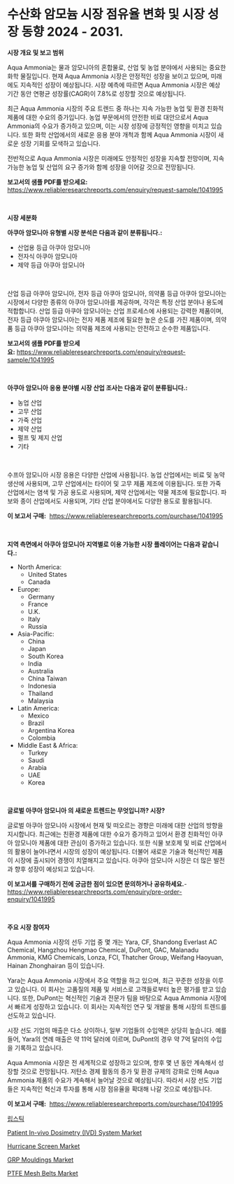 <p><h1>수산화 암모늄 시장 점유율 변화 및 시장 성장 동향 2024 - 2031.</h1></p><p><strong>시장 개요 및 보고 범위</strong></p>
<p><p>Aqua Ammonia는 물과 암모니아의 혼합물로, 산업 및 농업 분야에서 사용되는 중요한 화학 물질입니다. 현재 Aqua Ammonia 시장은 안정적인 성장을 보이고 있으며, 미래에도 지속적인 성장이 예상됩니다. 시장 예측에 따르면 Aqua Ammonia 시장은 예상 기간 동안 연평균 성장률(CAGR)이 7.8%로 성장할 것으로 예상됩니다.</p><p>최근 Aqua Ammonia 시장의 주요 트렌드 중 하나는 지속 가능한 농업 및 환경 친화적 제품에 대한 수요의 증가입니다. 농업 부문에서의 안전한 비료 대안으로서 Aqua Ammonia의 수요가 증가하고 있으며, 이는 시장 성장에 긍정적인 영향을 미치고 있습니다. 또한 화학 산업에서의 새로운 응용 분야 개척과 함께 Aqua Ammonia 시장이 새로운 성장 기회를 모색하고 있습니다.</p><p>전반적으로 Aqua Ammonia 시장은 미래에도 안정적인 성장을 지속할 전망이며, 지속 가능한 농업 및 산업의 요구 증가와 함께 성장을 이어갈 것으로 전망됩니다.</p></p>
<p><strong>보고서의 샘플 PDF를 받으세요:</strong> <a href="https://www.reliableresearchreports.com/enquiry/request-sample/1041995">https://www.reliableresearchreports.com/enquiry/request-sample/1041995</a></p>
<p>&nbsp;</p>
<p><strong>시장 세분화</strong></p>
<p><strong>아쿠아 암모니아 유형별 시장 분석은 다음과 같이 분류됩니다.:</strong></p>
<p><ul><li>산업용 등급 아쿠아 암모니아</li><li>전자식 아쿠아 암모니아</li><li>제약 등급 아쿠아 암모니아</li></ul></p>
<p>&nbsp;</p>
<p><p>산업 등급 아쿠아 암모니아, 전자 등급 아쿠아 암모니아, 의약품 등급 아쿠아 암모니아는 시장에서 다양한 종류의 아쿠아 암모니아를 제공하며, 각각은 특정 산업 분야나 용도에 적합합니다. 산업 등급 아쿠아 암모니아는 산업 프로세스에 사용되는 강력한 제품이며, 전자 등급 아쿠아 암모니아는 전자 제품 제조에 필요한 높은 순도를 가진 제품이며, 의약품 등급 아쿠아 암모니아는 의약품 제조에 사용되는 안전하고 순수한 제품입니다.</p></p>
<p><strong>보고서의 샘플 PDF를 받으세요:</strong>&nbsp;<a href="https://www.reliableresearchreports.com/enquiry/request-sample/1041995">https://www.reliableresearchreports.com/enquiry/request-sample/1041995</a></p>
<p>&nbsp;</p>
<p><strong> 아쿠아 암모니아 응용 분야별 시장 산업 조사는 다음과 같이 분류됩니다.:</strong></p>
<p><ul><li>농업 산업</li><li>고무 산업</li><li>가죽 산업</li><li>제약 산업</li><li>펄프 및 제지 산업</li><li>기타</li></ul></p>
<p>&nbsp;</p>
<p><p>수프아 암모니아 시장 응용은 다양한 산업에 사용됩니다. 농업 산업에서는 비료 및 농약 생산에 사용되며, 고무 산업에서는 타이어 및 고무 제품 제조에 이용됩니다. 또한 가죽 산업에서는 염색 및 가공 용도로 사용되며, 제약 산업에서는 약물 제조에 필요합니다. 파보와 종이 산업에서도 사용되며, 기타 산업 분야에서도 다양한 용도로 활용됩니다.</p></p>
<p><strong>이 보고서 구매:</strong>&nbsp; <a href="https://www.reliableresearchreports.com/purchase/1041995">https://www.reliableresearchreports.com/purchase/1041995</a></p>
<p>&nbsp;</p>
<p><strong>지역 측면에서 아쿠아 암모니아 지역별로 이용 가능한 시장 플레이어는 다음과 같습니다.:</strong></p>
<p><ul>
    <li>
        North America:
        <ul>
            <li>United States</li>
            <li>Canada</li>
        </ul>
    </li>
    <li>
        Europe:
        <ul>
            <li>Germany</li>
            <li>France</li>
            <li>U.K.</li>
            <li>Italy</li>
            <li>Russia</li>
        </ul>
    </li>
    <li>
        Asia-Pacific:
        <ul>
            <li>China</li>
            <li>Japan</li>
            <li>South Korea</li>
            <li>India</li>
            <li>Australia</li>
            <li>China Taiwan</li>
            <li>Indonesia</li>
            <li>Thailand</li>
            <li>Malaysia</li>
        </ul>
    </li>
    <li>
        Latin America:
        <ul>
            <li>Mexico</li>
            <li>Brazil</li>
            <li>Argentina Korea</li>
            <li>Colombia</li>
        </ul>
    </li>
    <li>
        Middle East & Africa:
        <ul>
            <li>Turkey</li>
            <li>Saudi</li>
            <li>Arabia</li>
            <li>UAE</li>
            <li>Korea</li>
        </ul>
    </li>
    </ul></p>
<p>&nbsp;</p>
<p><strong>글로벌 아쿠아 암모니아 의 새로운 트렌드는 무엇입니까? 시장?</strong></p>
<p><p>글로벌 아쿠아 암모니아 시장에서 현재 및 떠오르는 경향은 미래에 대한 산업의 방향을 지시합니다. 최근에는 친환경 제품에 대한 수요가 증가하고 있어서 환경 친화적인 아쿠아 암모니아 제품에 대한 관심이 증가하고 있습니다. 또한 식물 보호제 및 비료 산업에서의 활용이 늘어나면서 시장의 성장이 예상됩니다. 더불어 새로운 기술과 혁신적인 제품이 시장에 출시되어 경쟁이 치열해지고 있습니다. 아쿠아 암모니아 시장은 더 많은 발전과 향후 성장이 예상되고 있습니다.</p></p>
<p><strong>이 보고서를 구매하기 전에 궁금한 점이 있으면 문의하거나 공유하세요.</strong>- <a href="https://www.reliableresearchreports.com/enquiry/pre-order-enquiry/1041995">https://www.reliableresearchreports.com/enquiry/pre-order-enquiry/1041995</a></p>
<p>&nbsp;</p>
<p><strong>주요 시장 참여자</strong></p>
<p><p>Aqua Ammonia 시장의 선두 기업 중 몇 개는 Yara, CF, Shandong Everlast AC Chemical, Hangzhou Hengmao Chemical, DuPont, GAC, Malanadu Ammonia, KMG Chemicals, Lonza, FCI, Thatcher Group, Weifang Haoyuan, Hainan Zhonghairan 등이 있습니다.</p><p>Yara는 Aqua Ammonia 시장에서 주요 역할을 하고 있으며, 최근 꾸준한 성장을 이루고 있습니다. 이 회사는 고품질의 제품 및 서비스로 고객들로부터 높은 평가를 받고 있습니다. 또한, DuPont는 혁신적인 기술과 전문가 팀을 바탕으로 Aqua Ammonia 시장에서 빠르게 성장하고 있습니다. 이 회사는 지속적인 연구 및 개발을 통해 시장의 트렌드를 선도하고 있습니다.</p><p>시장 선도 기업의 매출은 다소 상이하나, 일부 기업들의 수입액은 상당히 높습니다. 예를 들어, Yara의 연례 매출은 약 11억 달러에 이르며, DuPont의 경우 약 7억 달러의 수입을 기록하고 있습니다.</p><p>Aqua Ammonia 시장은 전 세계적으로 성장하고 있으며, 향후 몇 년 동안 계속해서 성장할 것으로 전망됩니다. 저탄소 경제 활동의 증가 및 환경 규제의 강화로 인해 Aqua Ammonia 제품의 수요가 계속해서 늘어날 것으로 예상됩니다. 따라서 시장 선도 기업들은 지속적인 혁신과 투자를 통해 시장 점유율을 확대해 나갈 것으로 예상됩니다.</p></p>
<p><strong>이 보고서 구매:</strong>&nbsp;&nbsp;<a href="https://www.reliableresearchreports.com/purchase/1041995">https://www.reliableresearchreports.com/purchase/1041995</a></p>
<p><p><a href="https://github.com/idcefvhkdut6/Market-Research-Report-List-1/blob/main/6606907189764.md">립스틱</a></p><p><a href="https://view.publitas.com/reportprime-1/patient-in-vivo-dosimetry-ivd-system-market-insights-market-players-and-forecast-till-2030/">Patient In-vivo Dosimetry (IVD) System Market</a></p><p><a href="https://github.com/GroverBarry/Market-Research-Report-List-4/blob/main/hurricane-screen-market.md">Hurricane Screen Market</a></p><p><a href="https://scarlet-rocket-c63.notion.site/GRP-Mouldings-Market-Offer-Valuable-Insights-into-Market-Size-Market-Share-Market-Trends-and-Proj-e761efc8bfda48b591885d9d676e7ef9">GRP Mouldings Market</a></p><p><a href="https://fearless-okapi-6c8.notion.site/PTFE-Mesh-Belts-Market-Size-and-Examines-its-Market-Scope-with-a-Primary-Focus-on-Growth-Opportuni-d28a16331be14544b788e6c296847a6b">PTFE Mesh Belts Market</a></p></p>
